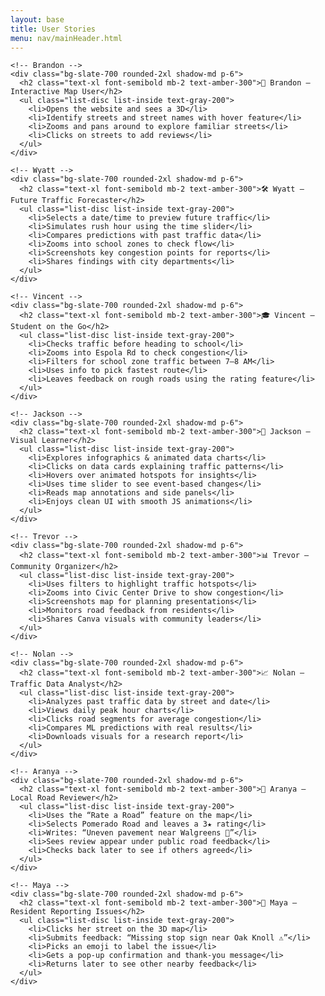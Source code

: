 ```yaml
---
layout: base
title: User Stories
menu: nav/mainHeader.html
---
```


<section class="p-6 bg-white dark:bg-gray-900">
  <div class="max-w-6xl mx-auto grid grid-cols-1 md:grid-cols-2 gap-6">
    
    <!-- Brandon -->
    <div class="bg-slate-700 rounded-2xl shadow-md p-6">
      <h2 class="text-xl font-semibold mb-2 text-amber-300">🧭 Brandon – Interactive Map User</h2>
      <ul class="list-disc list-inside text-gray-200">
        <li>Opens the website and sees a 3D</li>
        <li>Identify streets and street names with hover feature</li>
        <li>Zooms and pans around to explore familiar streets</li>
        <li>Clicks on streets to add reviews</li>
      </ul>
    </div>

    <!-- Wyatt -->
    <div class="bg-slate-700 rounded-2xl shadow-md p-6">
      <h2 class="text-xl font-semibold mb-2 text-amber-300">🛠 Wyatt – Future Traffic Forecaster</h2>
      <ul class="list-disc list-inside text-gray-200">
        <li>Selects a date/time to preview future traffic</li>
        <li>Simulates rush hour using the time slider</li>
        <li>Compares predictions with past traffic data</li>
        <li>Zooms into school zones to check flow</li>
        <li>Screenshots key congestion points for reports</li>
        <li>Shares findings with city departments</li>
      </ul>
    </div>

    <!-- Vincent -->
    <div class="bg-slate-700 rounded-2xl shadow-md p-6">
      <h2 class="text-xl font-semibold mb-2 text-amber-300">🎓 Vincent – Student on the Go</h2>
      <ul class="list-disc list-inside text-gray-200">
        <li>Checks traffic before heading to school</li>
        <li>Zooms into Espola Rd to check congestion</li>
        <li>Filters for school zone traffic between 7–8 AM</li>
        <li>Uses info to pick fastest route</li>
        <li>Leaves feedback on rough roads using the rating feature</li>
      </ul>
    </div>

    <!-- Jackson -->
    <div class="bg-slate-700 rounded-2xl shadow-md p-6">
      <h2 class="text-xl font-semibold mb-2 text-amber-300">🎨 Jackson – Visual Learner</h2>
      <ul class="list-disc list-inside text-gray-200">
        <li>Explores infographics & animated data charts</li>
        <li>Clicks on data cards explaining traffic patterns</li>
        <li>Hovers over animated hotspots for insights</li>
        <li>Uses time slider to see event-based changes</li>
        <li>Reads map annotations and side panels</li>
        <li>Enjoys clean UI with smooth JS animations</li>
      </ul>
    </div>

    <!-- Trevor -->
    <div class="bg-slate-700 rounded-2xl shadow-md p-6">
      <h2 class="text-xl font-semibold mb-2 text-amber-300">📊 Trevor – Community Organizer</h2>
      <ul class="list-disc list-inside text-gray-200">
        <li>Uses filters to highlight traffic hotspots</li>
        <li>Zooms into Civic Center Drive to show congestion</li>
        <li>Screenshots map for planning presentations</li>
        <li>Monitors road feedback from residents</li>
        <li>Shares Canva visuals with community leaders</li>
      </ul>
    </div>

    <!-- Nolan -->
    <div class="bg-slate-700 rounded-2xl shadow-md p-6">
      <h2 class="text-xl font-semibold mb-2 text-amber-300">📈 Nolan – Traffic Data Analyst</h2>
      <ul class="list-disc list-inside text-gray-200">
        <li>Analyzes past traffic data by street and date</li>
        <li>Views daily peak hour charts</li>
        <li>Clicks road segments for average congestion</li>
        <li>Compares ML predictions with real results</li>
        <li>Downloads visuals for a research report</li>
      </ul>
    </div>

    <!-- Aranya -->
    <div class="bg-slate-700 rounded-2xl shadow-md p-6">
      <h2 class="text-xl font-semibold mb-2 text-amber-300">🌟 Aranya – Local Road Reviewer</h2>
      <ul class="list-disc list-inside text-gray-200">
        <li>Uses the “Rate a Road” feature on the map</li>
        <li>Selects Pomerado Road and leaves a 3★ rating</li>
        <li>Writes: “Uneven pavement near Walgreens 🚧”</li>
        <li>Sees review appear under public road feedback</li>
        <li>Checks back later to see if others agreed</li>
      </ul>
    </div>

    <!-- Maya -->
    <div class="bg-slate-700 rounded-2xl shadow-md p-6">
      <h2 class="text-xl font-semibold mb-2 text-amber-300">💬 Maya – Resident Reporting Issues</h2>
      <ul class="list-disc list-inside text-gray-200">
        <li>Clicks her street on the 3D map</li>
        <li>Submits feedback: “Missing stop sign near Oak Knoll ⚠️”</li>
        <li>Picks an emoji to label the issue</li>
        <li>Gets a pop-up confirmation and thank-you message</li>
        <li>Returns later to see other nearby feedback</li>
      </ul>
    </div>

  </div>
</section>

